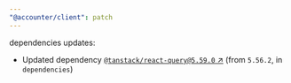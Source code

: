 ```yaml
---
"@accounter/client": patch
---
```

dependencies updates:
  - Updated dependency [`@tanstack/react-query@5.59.0` ↗︎](https://www.npmjs.com/package/@tanstack/react-query/v/5.59.0) (from `5.56.2`, in `dependencies`)
